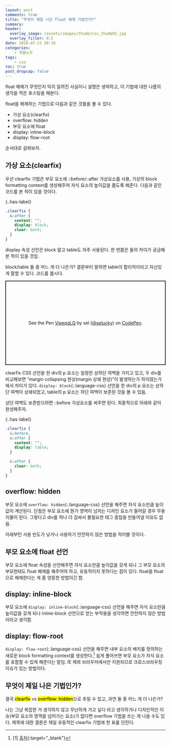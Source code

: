 ```yaml
---
layout: post
comments: true
title: "무엇이 제일 나은 float 해제 기법인가?"
summary:
header:
  overlay_image: /assets/images/thumb/css_thumb01.jpg
  overlay_filter: 0.5
date: 2020-07-21 20:10
categories:
    - 퍼블노트
tags:
    - css
toc: true
post_dropcap: false
---
```


float 해제가 무엇인지 익히 알려진 사실이니 설명은 생략하고, 이 기법에 대한 나름의 생각을 적은 포스팅을 해본다.

float을 해제하는 기법으로 다음과 같은 것들을 볼 수 있다.

* 가상 요소(clearfix)
* overflow: hidden
* 부모 요소에 float
* display: inline-block
* display: flow-root

순서대로 살펴보자.

## 가상 요소(clearfix)

우선 clearfix 기법은 부모 요소에 ::before/::after 가상요소를 사용, 가상의 block formatting context를 생성해주어 자식 요소의 높이값을 품도록 해준다. 다음과 같은 코드를 본 적이 있을 것이다.

{:.has-label}
```scss
.clearfix {
  &:after {
    content: "";
    display: block;
    clear: both;
  }
}
```

display 속성 선언은 block 말고 table도 자주 사용된다. 한 번쯤은 둘의 차이가 궁금해본 적이 있을 것임.

block/table 둘 중 어느 게 더 나은가? 결론부터 말하면 table이 합리적이라고 자신있게 말할 수 있다. 코드를 봅시다.

<p class="codepen" data-height="265" data-theme-id="default" data-default-tab="css,result" data-user="selucky" data-slug-hash="VweqgLQ" style="height: 265px; box-sizing: border-box; display: flex; align-items: center; justify-content: center; border: 2px solid; margin: 1em 0; padding: 1em;" data-pen-title="VweqgLQ">
  <span>See the Pen <a href="https://codepen.io/selucky/pen/VweqgLQ">
  VweqgLQ</a> by sel (<a href="https://codepen.io/selucky">@selucky</a>)
  on <a href="https://codepen.io">CodePen</a>.</span>
</p>
<script async src="https://static.codepen.io/assets/embed/ei.js"></script>

clearfix CSS 선언을 한 div의 p 요소는 일정한 상하단 여백을 가지고 있고, 두 div를 비교해보면 &ldquo;margin collapsing 현상(margin 상쇄 현상)&rdquo;이 발생하는가 하지않는가 에서 차이가 있다. ```display: block```{:.language-css} 선언을 한 div의 p 요소는 상하단 여백이 상쇄되었고, table의 p 요소는 하단 여백이 보존된 것을 볼 수 있음.

상단 여백도 보존받으려면 ::before 가상요소를 써주면 된다. 최종적으로 아래와 같이 완성해주자.

{:.has-label}
```scss
.clearfix {
  &:before,
  &:after {
    content: "";
    display: table;
  }

  &:after {
    clear: both;
  }
}
```

## overflow: hidden

부모 요소에 ```overflow: hidden```{:.language-css} 선언을 해주면 자식 요소만큼 높이값이 계산된다. 단점은 부모 요소에 뭔가 영역이 넘치는 디자인 요소가 들어갈 경우 무용지물이 된다. 그렇다고 div를 하나 더 감싸서 불필요한 태그 중첩을 만들어낼 이유도 없음.

아래부턴 사용 빈도가 낮거나 사용하기 안전하지 않은 방법을 적어볼 것이다.

## 부모 요소에 float 선언

부모 요소에 float 속성을 선언해주면 자식 요소만큼 높이값을 갖게 되나 그 부모 요소의 부모한테도 float 해제를 해주어야 하고, 유동적이지 못하다는 점이 있다. float을 float으로 해제한다는 게 좀 엉뚱한 방법이긴 함.

## display: inline-block

부모 요소에 ```display: inline-block```{:.language-css} 선언을 해주면 자식 요소만큼 높이값을 갖게 되나 inline-block 선언으로 얻는 부작용을 생각하면 안전하지 않은 방법이라고 생각함.

## display: flow-root

```display: flow-root```{:.language-css} 선언을 해주면 내부 요소의 배치를 정의하는 새로운 block formatting context를 생성한다.[^1] 쉽게 풀어쓰면 부모 요소가 자식 요소를 포함할 수 있게 해준다는 말임. IE 제외 브라우저에서만 지원되므로 크로스브라우징 이슈가 있는 방법이다.

## 무엇이 제일 나은 기법인가?

결국 <mark>clearfix</mark> vs <mark>overflow: hidden</mark>으로 추릴 수 있고, 과연 둘 중 어느 게 더 나은가?

나는 그냥 복잡한 거 생각하지 않고 무난하게 가고 싶다 라고 생각하거나 디자인적인 이슈(부모 요소의 영역을 넘어가는 요소)가 없다면 overflow 기법을 쓰는 게 나을 수도 있다. 제목에 대한 결론은 제일 유동적인 clearfix 기법에 한 표를 던진다.

[^1]: [1] [출처](https://drafts.csswg.org/css-display-3/#valdef-display-flow-root){:target="_blank"}
